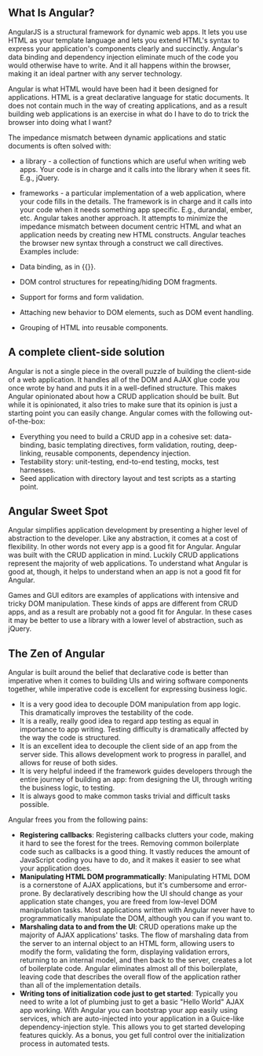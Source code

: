 ## What Is Angular?
AngularJS is a structural framework for dynamic web apps. It lets you use HTML as your template language and lets you extend HTML's syntax to express your application's components clearly and succinctly. Angular's data binding and dependency injection eliminate much of the code you would otherwise have to write. And it all happens within the browser, making it an ideal partner with any server technology.

Angular is what HTML would have been had it been designed for applications. HTML is a great declarative language for static documents. It does not contain much in the way of creating applications, and as a result building web applications is an exercise in what do I have to do to trick the browser into doing what I want?

The impedance mismatch between dynamic applications and static documents is often solved with:

* a library - a collection of functions which are useful when writing web apps. Your code is in charge and it calls into the library when it sees fit. E.g., jQuery.
* frameworks - a particular implementation of a web application, where your code fills in the details. The framework is in charge and it calls into your code when it needs something app specific. E.g., durandal, ember, etc.
Angular takes another approach. It attempts to minimize the impedance mismatch between document centric HTML and what an application needs by creating new HTML constructs. Angular teaches the browser new syntax through a construct we call directives. Examples include:

* Data binding, as in {{}}.
* DOM control structures for repeating/hiding DOM fragments.
* Support for forms and form validation.
* Attaching new behavior to DOM elements, such as DOM event handling.
* Grouping of HTML into reusable components.

## A complete client-side solution
Angular is not a single piece in the overall puzzle of building the client-side of a web application. It handles all of the DOM and AJAX glue code you once wrote by hand and puts it in a well-defined structure. This makes Angular opinionated about how a CRUD application should be built. But while it is opinionated, it also tries to make sure that its opinion is just a starting point you can easily change. Angular comes with the following out-of-the-box:

* Everything you need to build a CRUD app in a cohesive set: data-binding, basic templating directives, form validation, routing, deep-linking, reusable components, dependency injection.
* Testability story: unit-testing, end-to-end testing, mocks, test harnesses.
* Seed application with directory layout and test scripts as a starting point.

## Angular Sweet Spot
Angular simplifies application development by presenting a higher level of abstraction to the developer. Like any abstraction, it comes at a cost of flexibility. In other words not every app is a good fit for Angular. Angular was built with the CRUD application in mind. Luckily CRUD applications represent the majority of web applications. To understand what Angular is good at, though, it helps to understand when an app is not a good fit for Angular.

Games and GUI editors are examples of applications with intensive and tricky DOM manipulation. These kinds of apps are different from CRUD apps, and as a result are probably not a good fit for Angular. In these cases it may be better to use a library with a lower level of abstraction, such as jQuery.

## The Zen of Angular
Angular is built around the belief that declarative code is better than imperative when it comes to building UIs and wiring software components together, while imperative code is excellent for expressing business logic.

* It is a very good idea to decouple DOM manipulation from app logic. This dramatically improves the testability of the code.
* It is a really, really good idea to regard app testing as equal in importance to app writing. Testing difficulty is dramatically affected by the way the code is structured.
* It is an excellent idea to decouple the client side of an app from the server side. This allows development work to progress in parallel, and allows for reuse of both sides.
* It is very helpful indeed if the framework guides developers through the entire journey of building an app: from designing the UI, through writing the business logic, to testing.
* It is always good to make common tasks trivial and difficult tasks possible.

Angular frees you from the following pains:

* **Registering callbacks**: Registering callbacks clutters your code, making it hard to see the forest for the trees. Removing common boilerplate code such as callbacks is a good thing. It vastly reduces the amount of JavaScript coding you have to do, and it makes it easier to see what your application does.
* **Manipulating HTML DOM programmatically**: Manipulating HTML DOM is a cornerstone of AJAX applications, but it's cumbersome and error-prone. By declaratively describing how the UI should change as your application state changes, you are freed from low-level DOM manipulation tasks. Most applications written with Angular never have to programmatically manipulate the DOM, although you can if you want to.
* **Marshaling data to and from the UI**: CRUD operations make up the majority of AJAX applications' tasks. The flow of marshaling data from the server to an internal object to an HTML form, allowing users to modify the form, validating the form, displaying validation errors, returning to an internal model, and then back to the server, creates a lot of boilerplate code. Angular eliminates almost all of this boilerplate, leaving code that describes the overall flow of the application rather than all of the implementation details.
* **Writing tons of initialization code just to get started**: Typically you need to write a lot of plumbing just to get a basic "Hello World" AJAX app working. With Angular you can bootstrap your app easily using services, which are auto-injected into your application in a Guice-like dependency-injection style. This allows you to get started developing features quickly. As a bonus, you get full control over the initialization process in automated tests.